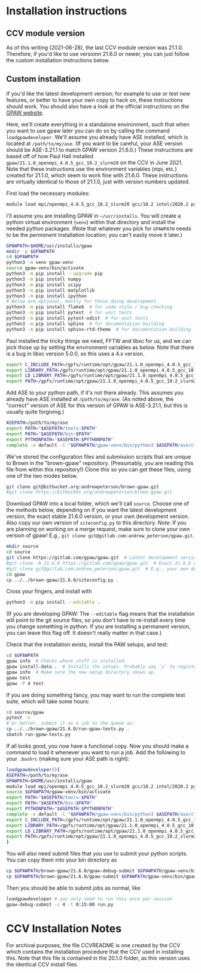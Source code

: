 Installation instructions
=========================

CCV module version
------------------

As of this writing (2021-06-28), the last CCV module version was 21.1.0.
Therefore, if you'd like to use versionn 21.6.0 or newer, you can just follow the custom installation instructions below.

Custom installation
-------------------

If you'd like the latest development version; for example to use or test new features, or better to have your own copy to hack on, these instructions should work.
You should also have a look at the official instructions on the [GPAW website](https://wiki.fysik.dtu.dk/gpaw/devel/developer_installation.html).


Here, we'll create everything in a standalone environment, such that when you want to use gpaw later you can do so by calling the command `loadgpawdeveloper`.
We'll assume you already have ASE installed, which is located at `/path/to/my/ase`.
(If you want to be careful, your ASE version should be ASE-3.21.1 to match GPAW version 21.6.0.)
These instructions are based off of how Paul Hall installed `gpaw/21.1.0_openmpi_4.0.5_gcc_10.2_slurm20` on the CCV in June 2021.
Note that these instructions use the environment variables (mpi, etc.) created for 21.1.0, which seem to work fine with 21.6.0.
These instructions are virtually identical to those of 21.1.0, just with version numbers updated.

First load the necessary modules:

```bash
module load mpi/openmpi_4.0.5_gcc_10.2_slurm20 gcc/10.2 intel/2020.2 python/3.9.0
```

I'll assume you are installing GPAW in `~/usr/installs`.
You will create a python virtual environment (`venv`) within that directory and install the needed python packages.
(Note that whatever you pick for `GPAWPATH` needs to be the *permanent* installation location; you can't easily move it later.)

```bash
GPAWPATH=$HOME/usr/installs/gpaw
mkdir -p $GPAWPATH
cd $GPAWPATH
python3 -m venv gpaw-venv
source gpaw-venv/bin/activate
python3 -m pip install --upgrade pip
python3 -m pip install numpy
python3 -m pip install scipy
python3 -m pip install matplotlib
python3 -m pip install ipython
# Below are optional, mostly for those doing development.
python3 -m pip install flake8  # for code style / bug checking
python3 -m pip install pytest  # for unit tests
python3 -m pip install pytest-xdist  # for unit tests
python3 -m pip install sphinx  # for documentation building
python3 -m pip install sphinx-rtd-theme  # for documentation building
```

Paul installed the tricky things we need, FFTW and libxc for us, and we can pick those up by setting the environment variables as below.
Note that there is a bug in libxc version 5.0.0, so this uses a 4.x version.

```bash
export C_INCLUDE_PATH=/gpfs/runtime/opt/gpaw/21.1.0_openmpi_4.0.5_gcc_10.2_slurm20/depends/include:$C_INCLUDE_PATH
export LIBRARY_PATH=/gpfs/runtime/opt/gpaw/21.1.0_openmpi_4.0.5_gcc_10.2_slurm20/depends/lib:$LIBRARY_PATH
export LD_LIBRARY_PATH=/gpfs/runtime/opt/gpaw/21.1.0_openmpi_4.0.5_gcc_10.2_slurm20/depends/lib:$LD_LIBRARY_PATH
export PATH=/gpfs/runtime/opt/gpaw/21.1.0_openmpi_4.0.5_gcc_10.2_slurm20/depends/bin:$PATH
```

Add ASE to your python path, if it's not there already.
This assumes you already have ASE installed at `/path/to/my/ase`.
(As noted above, the "correct" version of ASE for this version of GPAW is ASE-3.21.1, but this is usually quite forgiving.)

```bash
ASEPATH=/path/to/my/ase
export PATH="$ASEPATH/tools:$PATH"
export PATH="$ASEPATH/bin:$PATH"
export PYTHONPATH="$ASEPATH:$PYTHONPATH"
complete -o default -C "$GPAWPATH/gpaw-venv/bin/python3 $ASEPATH/ase/cli/complete.py" ase
```

We've stored the configuration files and submission scripts that are unique to Brown in the "brown-gpaw" repository.
(Presumably, you are reading this file from within this repository!)
Clone this so you can get these files, using one of the two modes below.

```bash
git clone git@bitbucket.org:andrewpeterson/brown-gpaw.git
#git clone https://bitbucket.org/andrewpeterson/brown-gpaw.git
```

Download GPAW into a local folder, which we'll call `source`.
Choose one of the methods below, depending on if you want the latest development version, the exact stable 21.6.0 version, or your own development version.
Also copy our own version of `siteconfig.py` to this directory.
*Note:* If you are planning on working on a merge request, make sure to clone your own version of gpaw!
E.g., `git clone git@gitlab.com:andrew_peterson/gpaw.git`.

```bash
mkdir source
cd source
git clone https://gitlab.com/gpaw/gpaw.git  # Latest development version
#git clone -b 21.6.0 https://gitlab.com/gpaw/gpaw.git  # Exact 21.6.0 version
#git clone git@gitlab.com:andrew_peterson/gpaw.git  # E.g., your own development version
cd gpaw
cp ../../brown-gpaw/21.6.0/siteconfig.py .
```

Cross your fingers, and install with

```bash
python3 -m pip install --editable .
```

(If you are developing GPAW: The `--editable` flag means that the installation will point to the git source files, so you don't have to re-install every time you change something in python. If you are installing a permanent version, you can leave this flag off. It doesn't really matter in that case.)

Check that the installation exists, install the PAW setups, and test:

```bash
cd $GPAWPATH
gpaw info  # Checks where stuff is installed.
gpaw install-data .  # Installs the setups. Probably say 'y' to register the path.
gpaw info  # Make sure the new setup directory shows up.
gpaw test
gpaw -P 4 test
```

If you are doing something fancy, you may want to run the complete test suite, which will take some hours:

```bash
cd source/gpaw
pytest -v
# Or better, submit it as a job to the queue as:
cp ../../brown-gpaw/21.6.0/run-gpaw-tests.py .
sbatch run-gpaw-tests.py
```

If all looks good, you now have a functional copy.
Now you should make a command to load it whenever you want to run a job.
Add the following to your `.bashrc` (making sure your ASE path is right):

```bash
loadgpawdeveloper(){
ASEPATH=/path/to/my/ase
GPAWPATH=$HOME/usr/installs/gpaw
module load mpi/openmpi_4.0.5_gcc_10.2_slurm20 gcc/10.2 intel/2020.2 python/3.9.0
source $GPAWPATH/gpaw-venv/bin/activate
export PATH="$ASEPATH/tools:$PATH"
export PATH="$ASEPATH/bin:$PATH"
export PYTHONPATH="$ASEPATH:$PYTHONPATH"
complete -o default -C "$GPAWPATH/gpaw-venv/bin/python3 $ASEPATH/ase/cli/complete.py" ase
export C_INCLUDE_PATH=/gpfs/runtime/opt/gpaw/21.1.0_openmpi_4.0.5_gcc_10.2_slurm20/depends/include:$C_INCLUDE_PATH
export LIBRARY_PATH=/gpfs/runtime/opt/gpaw/21.1.0_openmpi_4.0.5_gcc_10.2_slurm20/depends/lib:$LIBRARY_PATH
export LD_LIBRARY_PATH=/gpfs/runtime/opt/gpaw/21.1.0_openmpi_4.0.5_gcc_10.2_slurm20/depends/lib:$LD_LIBRARY_PATH
export PATH=/gpfs/runtime/opt/gpaw/21.1.0_openmpi_4.0.5_gcc_10.2_slurm20/depends/bin:$PATH
}
```

You will also need submit files that you use to submit your python scripts.
You can copy them into your bin directory as

```bash
cp $GPAWPATH/brown-gpaw/21.6.0/gpaw-debug-submit $GPAWPATH/gpaw-venv/bin/gpaw-debug-submit
cp $GPAWPATH/brown-gpaw/21.6.0/gpaw-submit $GPAWPATH/gpaw-venv/bin/gpaw-submit
```

Then you should be able to submit jobs as normal, like

```bash
loadgpawdeveloper # you only need to run this once per session
gpaw-debug-submit -c 4 -t 0:15:00 run.py
```

CCV Installation Notes
======================

For archival purposes, the file CCVREADME is one created by the CCV which contains the installation procedure that the CCV used in installing this.
Note that this file is contained in the 20.1.0 folder, as this version uses the identical CCV install files.
